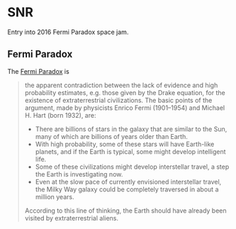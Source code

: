 # SNR
Entry into 2016 Fermi Paradox space jam.

## Fermi Paradox
The [Fermi Paradox][fermi] is

> the apparent contradiction between the lack of evidence and high probability
> estimates, e.g. those given by the Drake equation, for the existence of
> extraterrestrial civilizations. The basic points of the argument, made by
> physicists Enrico Fermi (1901–1954) and Michael H. Hart (born 1932), are: 
>
> * There are billions of stars in the galaxy that are similar to the Sun,
>   many of which are billions of years older than Earth.
> * With high probability, some of these stars will have Earth-like
>   planets, and if the Earth is typical, some might develop intelligent
>   life. 
> * Some of these civilizations might develop interstellar travel, a step the
>   Earth is investigating now.
> * Even at the slow pace of currently envisioned interstellar travel, the Milky
>   Way galaxy could be completely traversed in about a million years. 
>
> According to this line of thinking, the Earth should have already been visited
> by extraterrestrial aliens. 

[fermi]: https://en.wikipedia.org/wiki/Fermi_paradox
